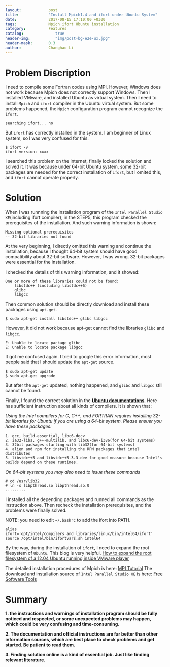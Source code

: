 ```yaml
---
layout:            post
title:             "Install Mpich1.4 and ifort under Ubuntu System"
date:              2017-08-15 17:10:00 +0300
tags:              Mpich ifort Ubuntu installation
category:          Features
catalog:    		  true
header-img: 		  "img/post-bg-e2e-ux.jpg"
header-mask:       0.3
author:            Changhao Li
---
```


# Problem Discription

I need to compile some Fortran codes using MPI. However, Windows does not work because Mpich does not correctly support Windows. Then I installed VMware, and installed Ubuntu as virtual system. Then I need to install ```Mpich``` and ```ifort``` compiler in the Ubuntu virtual system. But some problems happened, the ```Mpich``` configuration program cannot recognize the ```ifort```. 

```searching ifort... no```

But ```ifort``` has correctly installed in the system. I am beginner of Linux system, so I was very confused for this.

```
$ ifort -v
ifort version: xxxx
```

I searched this problem on the Internet, finally locked the solution and solved it. It was because under 64-bit Ubuntu system, some 32-bit packages are needed for the correct installation of ```ifort```, but I omited this, and ```ifort``` cannot operate properly.

# Solution

When I was runnning the installation program of the ```Intel Parallel Studio XE```(including ifort compiler), in the STEP5, this program checked the prerequisites of the installation. And such warning information is shown:

```
Missing optional prerequisites
-- 32-bit libraries not found
```
At the very beginning, I directly omitted this warning and continue the installation, because I thought 64-bit system should have good compatibility about 32-bit software. However, I was wrong. 32-bit packages were essential for the installation.

I checked the details of this warning information, and it showed:

```
One or more of these libraries could not be found:
	libstdc++ (including libstdc++6)
	glibc
	libgcc
```
Then common solution should be directly download and install these packages using ```apt-get```.

```
$ sudo apt-get install libstdc++ glibc libgcc
```

However, it did not work because apt-get cannot find the libraries ```glibc``` and ```libgcc```.

```
E: Unable to locate package glibc
E: Unable to locate package libgcc
```

It got me confused again. I tried to google this error information, most people said that I should update the ```apt-get``` source.

```
$ sudo apt-get update
$ sudo apt-get upgrade
```

But after the ```apt-get``` updated, nothing happened, and ```glibc``` and ```libgcc``` still cannot be found.

Finally, I found the correct solution in the [**Ubuntu documentations**](https://help.ubuntu.com/community/InstallingCompilers). Here has sufficient instruction about all kinds of compilers. It is shown that 
:

*Using the Intel compilers for C, C++, and FORTRAN requires installing 32-bit libraries for Ubuntu if you are using a 64-bit system. Please ensuer you have these packages:*

```
1. gcc, build-essential, libc6-decv
2. ia32-libs, g++-multilib, and libc6-dev-i386(for 64-bit systems)
3. 32bit packages starting with lib32(for 64-bit systems)
4. alien and rpm for installing the RPM packages that intel distributes
5. libstdc++5 and libstdc++5-3.3-dev for good measure because Intel's builds depend on these runtimes.
```
*On 64-bit systems you may also need to issue these commands*

```
# cd /usr/lib32
# ln -s libpthread.so libpthread.so.0
.........
```

I installed all the depending packages and runned all commands as the instruction above. Then recheck the installation prerequisites, and the problems were finally solved.

NOTE: you need to edit ```~/.bashrc``` to add the ifort into PATH.

```
alias ifort='opt/intel/compilers_and_libraries/linux/bin/intel64/ifort'
source /opt/intel/bin/ifortvars.sh intel64
```

By the way, during the installation of ```ifort```, I need to expand the root filesystem of ```Ubuntu```. This blog is very helpful. [How to expand the root filesystem of a 12.04 Ubuntu running inside VMware player](https://hexeract.wordpress.com/2012/04/30/how-to-expand-the-root-filesystem-of-a-11-10-ubuntu-running-inside-vmware-player)

The detailed installation procedures of Mpich is here: [MPI Tutorial](mpitutorial.com/tutorials/)
The download and installation source of ```Intel Parallel Studio XE``` is here: [Free Software Tools](https://software.intel.com/en-us/qualify-for-free-software/student)

# Summary

**1. the instructions and warnings of installation program should be fully noticed and respected, or some unexpected problems may happen, which could be very confusing and time-consuming.**

**2. The documentation and official instructions are far better than other information sources, which are best place to check problems and get started. Be patient to read them.**

**3. Finding solution online is a kind of essential job. Just like finding relevant literature.**